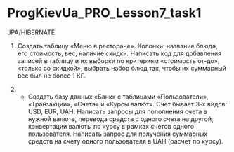 # ProgKievUa_PRO_Lesson7_task1
JPA/HIBERNATE


1. Создать таблицу «Меню в ресторане». Колонки: название блюда,
его стоимость, вес, наличие скидки. Написать код для
добавления записей в таблицу и их выборки по критериям
«стоимость от-до», «только со скидкой», выбрать набор блюд
так, чтобы их суммарный вес был не более 1 КГ.

2. * Создать базу данных «Банк» с таблицами «Пользователи»,
«Транзакции», «Счета» и «Курсы валют». Счет бывает 3-х видов:
USD, EUR, UAH. Написать запросы для пополнения счета в нужной
валюте, перевода средств с одного счета на другой, конвертации
валюты по курсу в рамках счетов одного пользователя. Написать
запрос для получения суммарных средств на счету одного
пользователя в UAH (расчет по курсу). 
